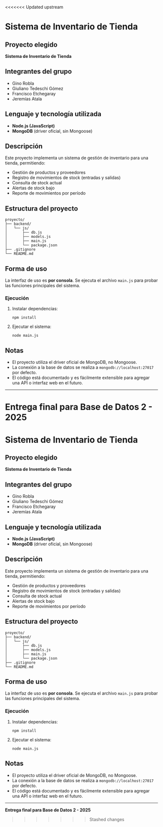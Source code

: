<<<<<<< Updated upstream
# Sistema de Inventario de Tienda

## Proyecto elegido
**Sistema de Inventario de Tienda**

## Integrantes del grupo
- Gino Robla
- Giuliano Tedeschi Gómez
- Francisco Etchegaray
- Jeremías Atala

## Lenguaje y tecnología utilizada
- **Node.js (JavaScript)**
- **MongoDB** (driver oficial, sin Mongoose)

## Descripción
Este proyecto implementa un sistema de gestión de inventario para una tienda, permitiendo:
- Gestión de productos y proveedores
- Registro de movimientos de stock (entradas y salidas)
- Consulta de stock actual
- Alertas de stock bajo
- Reporte de movimientos por período

## Estructura del proyecto
```
proyecto/
├── backend/
│   └── js/
│       ├── db.js
│       ├── models.js
│       ├── main.js
│       └── package.json
├── .gitignore
└── README.md
```

## Forma de uso
La interfaz de uso es **por consola**. Se ejecuta el archivo `main.js` para probar las funciones principales del sistema.

### Ejecución
1. Instalar dependencias:
   ```
   npm install
   ```
2. Ejecutar el sistema:
   ```
   node main.js
   ```

## Notas
- El proyecto utiliza el driver oficial de MongoDB, no Mongoose.
- La conexión a la base de datos se realiza a `mongodb://localhost:27017` por defecto.
- El código está documentado y es fácilmente extensible para agregar una API o interfaz web en el futuro.

---

**Entrega final para Base de Datos 2 - 2025**
=======
# Sistema de Inventario de Tienda

## Proyecto elegido
**Sistema de Inventario de Tienda**

## Integrantes del grupo
- Gino Robla
- Giuliano Tedeschi Gómez
- Francisco Etchegaray
- Jeremías Atala

## Lenguaje y tecnología utilizada
- **Node.js (JavaScript)**
- **MongoDB** (driver oficial, sin Mongoose)

## Descripción
Este proyecto implementa un sistema de gestión de inventario para una tienda, permitiendo:
- Gestión de productos y proveedores
- Registro de movimientos de stock (entradas y salidas)
- Consulta de stock actual
- Alertas de stock bajo
- Reporte de movimientos por período

## Estructura del proyecto
```
proyecto/
├── backend/
│   └── js/
│       ├── db.js
│       ├── models.js
│       ├── main.js
│       └── package.json
├── .gitignore
└── README.md
```

## Forma de uso
La interfaz de uso es **por consola**. Se ejecuta el archivo `main.js` para probar las funciones principales del sistema.

### Ejecución
1. Instalar dependencias:
   ```
   npm install
   ```
2. Ejecutar el sistema:
   ```
   node main.js
   ```

## Notas
- El proyecto utiliza el driver oficial de MongoDB, no Mongoose.
- La conexión a la base de datos se realiza a `mongodb://localhost:27017` por defecto.
- El código está documentado y es fácilmente extensible para agregar una API o interfaz web en el futuro.

---

**Entrega final para Base de Datos 2 - 2025**
>>>>>>> Stashed changes
